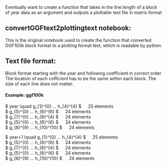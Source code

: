 

Eventually want to create a function that takes in the line length of a block of year data as an argument and outputs a plottable text file in matrix format





## convertGGFtext2plottingtext notebook:
This is the original notebook used to create the function that converted GGF100k block format to a plotting format text, which is readable by python. <br>

## Text file format:
Block format starting with the year and following coefficient in correct order
The location of each cofficient has to be the same within each block. The size of each line does not matter.

#### Example: ggf100k
$ year \quad g_{1}^{0} ... h_{4}^{4} $ &emsp; 25 elements <br>
$ g_{5}^{0} ... h_{6}^{6}   $ &emsp;  24 elements <br>
$ g_{7}^{0} ... h_{8}^{4}   $ &emsp; 24 elements<br>
$ g_{5}^{0} ... h_{6}^{6}   $ &emsp; 24 elements <br>
$ g_{8}^{9} ... h_{10}^{10} $ &emsp; 24 elements

$ year+1 \quad g_{1}^{0} ... h_{4}^{4} $ &emsp; 25 elements <br>
$ g_{5}^{0} ... h_{6}^{6}   $ &emsp;  24 elements <br>
$ g_{7}^{0} ... h_{8}^{4}   $ &emsp; 24 elements<br>
$ g_{5}^{0} ... h_{6}^{6}   $ &emsp; 24 elements <br>
$ g_{8}^{9} ... h_{10}^{10} $ &emsp; 24 elements <br>
